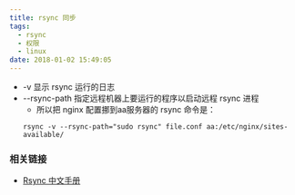 ```yaml
---
title: rsync 同步
tags:
  - rsync
  - 权限
  - linux
date: 2018-01-02 15:49:05
---
```


- -v 显示 rsync 运行的日志
- --rsync-path 指定远程机器上要运行的程序以启动远程 rsync 进程
    - 所以把 nginx 配置挪到aa服务器的 rsync 命令是：
    ```
    rsync -v --rsync-path="sudo rsync" file.conf aa:/etc/nginx/sites-available/
    ```

### 相关链接
- [Rsync 中文手册](http://www.cnblogs.com/f-ck-need-u/p/7221713.html)